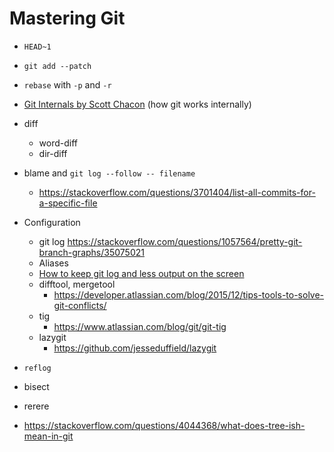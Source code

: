 # Mastering Git

- `HEAD~1`

- `git add --patch`

- `rebase` with `-p` and `-r`

- [Git Internals by Scott Chacon](https://github.com/pluralsight/git-internals-pdf) (how git works internally)

- diff
    - word-diff
    - dir-diff

- blame and `git log --follow -- filename`
    - <https://stackoverflow.com/questions/3701404/list-all-commits-for-a-specific-file>

- Configuration
    - git log
        https://stackoverflow.com/questions/1057564/pretty-git-branch-graphs/35075021
    - Aliases
    - [How to keep git log and less output on the screen](http://serebrov.github.io/html/2014-01-04-git-log-and-less-keep-output.html)
    - difftool, mergetool
        - <https://developer.atlassian.com/blog/2015/12/tips-tools-to-solve-git-conflicts/>
    - tig
        - <https://www.atlassian.com/blog/git/git-tig>
    - lazygit
        - <https://github.com/jesseduffield/lazygit>

- `reflog`

- bisect

- rerere

- <https://stackoverflow.com/questions/4044368/what-does-tree-ish-mean-in-git>
